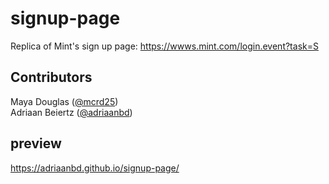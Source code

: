 # signup-page
Replica of Mint's sign up page: https://wwws.mint.com/login.event?task=S

## Contributors
Maya Douglas ([@mcrd25](https://github.com/mcrd25))
<br>
Adriaan Beiertz ([@adriaanbd](https://github.com/adriaanbd))

## preview
https://adriaanbd.github.io/signup-page/

